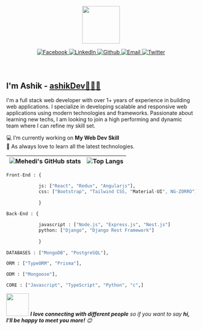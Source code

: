 <p align="center"><img src="https://media.giphy.com/media/M9gbBd9nbDrOTu1Mqx/giphy.gif" width="100"/></p>
<p align="center">
<p align="center">
  <a href="https://www.facebook.com/ashikbhuyan17">
    <img src="https://img.shields.io/badge/Facebook-%231877F2.svg?style=for-the-badge&logo=Facebook&logoColor=white" alt="Facebook"/>
  </a>
  <a href="https://www.linkedin.com/in/ashik17/">
    <img src="https://img.shields.io/badge/LinkedIn-blue?style=for-the-badge&logo=linkedin&logoColor=white" alt="LinkedIn"/>
  </a>
   <a href="https://github.com/ashikbhuyan17">
  <img alt="Github" src="https://img.shields.io/badge/GitHub-%2312100E.svg?&style=for-the-badge&logo=Github&logoColor=white" />
  </a>
                           
<!--   <a href="https://youtube.com/@proMehedi">
    <img src="https://img.shields.io/badge/YouTube-red?style=for-the-badge&logo=youtube&logoColor=white" alt="Youtube"/>
  </a> -->
  <a href="mailto:ashikbhuyan.swe.diu@gmail.com">
    <img src="https://img.shields.io/badge/email-%23d14836.svg?&style=for-the-badge&logo=gmail&logoColor=white" alt="Email"/>
  </a>
  <a href="https://twitter.com/bhuyan_asik">
    <img src="https://img.shields.io/badge/Twitter-blue?style=for-the-badge&logo=twitter&logoColor=white" alt="Twitter"/>
  </a>
</p>
<h1 align="center"><img src="https://komarev.com/ghpvc/?username=ashikbhuyan17&style=flat-square&color=blue" alt=""></h1>

<!-- ## Hi there <img src="https://media.giphy.com/media/hvRJCLFzcasrR4ia7z/giphy.gif" width="20" /> I'm Ashik! - [🔗ashikDev👨🏻‍💻](https://ashik17.vercel.app/) -->
## I'm Ashik - [ashikDev👨🏻‍💻](https://ashik17.vercel.app/)


I'm a full stack web developer with over 1+ years of experience in building web applications. I specialize in developing scalable and responsive web applications using modern technologies and frameworks. Passionate about learning new techs, I am looking to join a high performing and dynamic team where I can refine my skill set.

💻  I’m currently working on **My Web Dev Skill** <br>
🌱 As always love to learn all the latest technologies.

| ![Mehedi's GitHub stats](https://github-readme-stats.vercel.app/api?username=ashikbhuyan17&count_private=true&show_icons=true&theme=cobalt) | ![Top Langs](https://github-readme-stats.vercel.app/api/top-langs/?username=ashikbhuyan17&langs_count=8&hide=java,Objective-C,ejs,php,shell,starlark&theme=cobalt&layout=compact) |
|--|--|


<!-- ### Hi there 👋
<h1 align="center">I'm Ashik Bhuyan <img src="https://media.giphy.com/media/12oufCB0MyZ1Go/giphy.gif" width="35"> </h1>
<h3 align="center">A passionate MERN Stack Developer  <img src="https://media.giphy.com/media/WUlplcMpOCEmTGBtBW/giphy.gif" width="30"></h3>

<h3>About me:</h3>

🔭 I’m currently working on **My Web Dev Skill**

🌱 I’m currently learning **Node.js/Express.js**

👯 I’m looking to collaborate on **React,Redux and Express.js**

💬 Ask me about **JavaScript(React,Express.js),Python(Django), C programming**

<br>



 <a href="https://linkedin.com/in/ashik17/">
    <img align="left" alt="Shubhamdeep Jha | Linkedin" width="24px" src="https://github.com/TheDudeThatCode/TheDudeThatCode/blob/master/Assets/Linkedin.svg" />
  </a>
  <a href="https://twitter.com/bhuyan_asik">
    <img align="left" alt="Shubhamdeep Jha | Twitter" width="26px" src="https://github.com/TheDudeThatCode/TheDudeThatCode/blob/master/Assets/Twitter.svg" />
  </a>
  <a href="https://github.com/ashikbhuyan17"><img src="https://github.com/deut-erium/deut-erium/blob/master/assets/github.svg" width="30px" alt="mail"></a> 
  <a href="mailto:ashikbhuyan.swe.diu@gmail.com">
    <img align="left" alt="Shubhamdeep Jha | Gmail" width="26px" src="https://github.com/TheDudeThatCode/TheDudeThatCode/blob/master/Assets/Gmail.svg" />
  </a>&nbsp; &nbsp;
<a href="http://ashik17.herokuapp.com/"><img src="https://github.com/deut-erium/deut-erium/blob/master/assets/site.svg" width="30px" alt="site"></a>


<img align='right' src="https://media.giphy.com/media/M9gbBd9nbDrOTu1Mqx/giphy.gif" width="230">

### <img src="https://media.giphy.com/media/VgCDAzcKvsR6OM0uWg/giphy.gif" width="50"> A little more about me...   -->

```Python
Front-End : {

            js: ["React", "Redux", "Angularjs"],
            css: ["Bootstrap", "Tailwind CSS, "Material-UI", NG-ZORRO"]
            
            }
          
Back-End : {

            javascript : ["Node.js", "Express.js", "Nest.js"]
            python: ["Django", "Django Rest Framework"]  
            
            }
        
DATABASES : ["MongoDB", "PostgreSQL"],

ORM : ["TypeORM", "Prisma"],

ODM : ["Mongoose"],

CORE : ["Javascript", "TypeScript", "Python", "c",]

```

<img src="https://media.giphy.com/media/LnQjpWaON8nhr21vNW/giphy.gif" width="60"> <em><b>I love connecting with different people</b> so if you want to say <b>hi, I'll be happy to meet you more!</b> 😊</em>

<!--
<h3 align="left">Connect with me:</h3>
<a href="https://twitter.com/bhuyan_asik" target="blank"><img align="center" src="https://cdn.jsdelivr.net/npm/simple-icons@3.0.1/icons/twitter.svg" alt="bhuyan_asik" height="30" width="40" /></a>
<a href="https://fb.com/ashikbhuyan17" target="blank"><img align="center" src="https://cdn.jsdelivr.net/npm/simple-icons@3.0.1/icons/facebook.svg" alt="ashikbhuyan17" height="30" width="40" /></a>
<a href="https://ashikbhuyan.swe.diu@gmail.com" target="blank"><img align="center" src="https://cdn.jsdelivr.net/npm/simple-icons@3.0.1/icons/gmail.svg" alt="ashikbhuyan.swe.diu@gmail.com" height="30" width="40" /></a>


<!-- [![GitHub Follow](https://img.shields.io/badge/%20-ashik17-black?color=14171A&labelColor=ef5350&logo=github&logoColor=ffffff)](https://www.github.com/ashikbhuyan17)
[![Linkedin: thaianebraga](https://img.shields.io/badge/-ashik17-blue?style=flat-square&logo=Linkedin&logoColor=white&link=https://www.linkedin.com/in/ashik17/)](https://www.linkedin.com/in/ashik17/)
 [![Facebook Follow](https://img.shields.io/badge/%20-Ashik_Bhuyan-black?color=14171A&labelColor=ef5350&logo=facebook&logoColor=ffffff)](https://www.facebook.com/ashikbhuyan17)
[![Gmail](https://img.shields.io/badge/%20-Send%20Mail-black?color=14171A&labelColor=ef5350&logo=gmail&logoColor=ffffff)](mailto:ashikbhuyan.swe.diu@gmail.com?subject=From%20GitHub&body=Hi,%20there.%20Found%20you%20from%20GitHub.)
## Programming Languages

```
Python, C/C++, JavaScript
```
<br>
<a href="">
  <img align="center" src="https://github-readme-stats.vercel.app/api/top-langs/?username=ashikbhuyan17&layout=compact&theme=cobalt" alt="ashikbhuyan17"/>
</a>
<br>
<br>
<a href="">
  <img align="center" src="https://github-readme-stats.vercel.app/api?username=ashikbhuyan17&show_icons=true&theme=cobalt" alt="ashikbhuyan17"/>
</a>
-->



